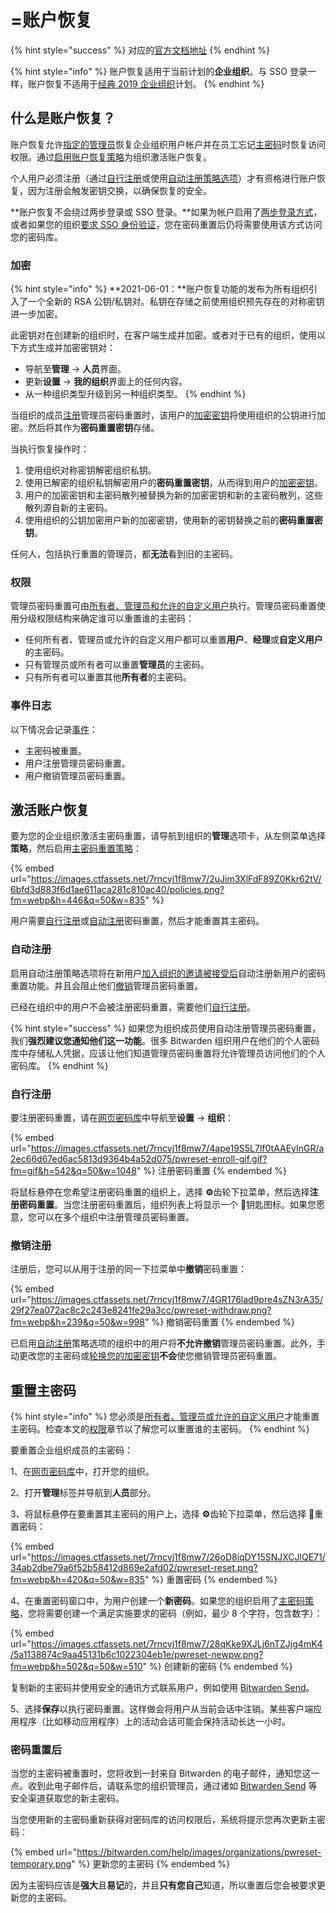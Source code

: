 # =账户恢复

{% hint style="success" %}
对应的[官方文档地址](https://bitwarden.com/help/account-recovery/)
{% endhint %}

{% hint style="info" %}
账户恢复适用于当前计划的**企业组织**。与 SSO 登录一样，账户恢复不适用于[经典 2019 企业组织](../plans-and-pricing/updates-to-bitwarden-plans-2019-2020.md)计划。
{% endhint %}

## 什么是账户恢复？ <a href="#what-is-account-recovery" id="what-is-account-recovery"></a>

账户恢复允许[指定的管理员](admin-password-reset.md#permissions)恢复企业组织用户帐户并在员工忘记[主密码](../your-vault/your-master-password.md)时恢复访问权限。通过[启用账户恢复策略](admin-password-reset.md#activate-account-recovery)为组织激活账户恢复。

个人用户必须注册（通过[自行注册](admin-password-reset.md#self-enroll-in-password-reset)或使用[自动注册策略选项](admin-password-reset.md#automatic-enrollment)）才有资格进行账户恢复，因为注册会触发密钥交换，以确保恢复的安全。

**账户恢复不会绕过两步登录或 SSO 登录。**如果为帐户启用了[两步登录方式](../two-step-login/two-step-login-methods.md)，或者如果您的组织[要求 SSO 身份验证](enterprise-policies.md#single-sign-on-authentication)，您在密码重置后仍将需要使用该方式访问您的密码库。

### 加密 <a href="#encryption" id="encryption"></a>

{% hint style="info" %}
**2021-06-01：**账户恢复功能的发布为所有组织引入了一个全新的 RSA 公钥/私钥对。私钥在存储之前使用组织预先存在的对称密钥进一步加密。

此密钥对在创建新的组织时，在客户端生成并加密。或者对于已有的组织，使用以下方式生成并加密密钥对：

* 导航至**管理** → **人员**界面。
* 更新**设置** → **我的组织**界面上的任何内容。
* 从一种组织类型升级到另一种组织类型。
{% endhint %}

当组织的成员[注册](admin-password-reset.md#automatic-enrollment)管理员密码重置时，该用户的[加密密钥](../security/account-encryption-key.md)将使用组织的公钥进行加密。然后将其作为**密码重置密钥**存储。

当执行恢复操作时：

1. 使用组织对称密钥解密组织私钥。
2. 使用已解密的组织私钥解密用户的**密码重置密钥**，从而得到用户的[加密密钥](../security/account-encryption-key.md)。
3. 用户的加密密钥和主密码散列被替换为新的加密密钥和新的主密码散列，这些散列源自新的主密码。
4. 使用组织的公钥加密用户新的加密密钥，使用新的密钥替换之前的**密码重置密钥**。

任何人，包括执行重置的管理员，都**无法**看到旧的主密码。

### 权限 <a href="#permissions" id="permissions"></a>

管理员密码重置可由[所有者、管理员和允许的自定义用户](../admin-console/user-management/member-roles-and-permissions.md)执行。管理员密码重置使用分级权限结构来确定谁可以重置谁的主密码：

* 任何所有者、管理员或允许的自定义用户都可以重置**用户**、**经理**或**自定义用户**的主密码。
* 只有管​​理员或所有者可以重置**管理员**的主密码。
* 只有所有者可以重置其他**所有者**的主密码。

### 事件日志 <a href="#event-logging" id="event-logging"></a>

以下情况会记录[事件](../admin-console/reporting/event-logs.md)：

* 主密码被重置。
* 用户注册管理员密码重置。
* 用户撤销管理员密码重置。

## 激活账户恢复 <a href="#activate-account-recovery" id="activate-account-recovery"></a>

要为您的企业组织激活主密码重置，请导航到组织的**管理**选项卡，从左侧菜单选择**策略**，然后启用[主密码重置策略](enterprise-policies.md#master-password-reset)：

{% embed url="https://images.ctfassets.net/7rncvj1f8mw7/2uJim3XlFdF89Z0Kkr62tV/6bfd3d883f6d1ae611aca281c810ac40/policies.png?fm=webp&h=446&q=50&w=835" %}

用户需要[自行注册](admin-password-reset.md#self-enroll-in-password-reset)或[自动注册](admin-password-reset.md#automatic-enrollment)密码重置，然后才能重置其主密码。

### 自动注册 <a href="#automatic-enrollment" id="automatic-enrollment"></a>

启用自动注册策略选项将在新用户[加入组织的邀请被接受后](user-management.md#accept)自动注册新用户的密码重置功能。并且会阻止他们[撤销](admin-password-reset.md#withdraw-enrollment)管理员密码重置。

已经在组织中的用户不会被注册密码重置，需要他们[自行注册](admin-password-reset.md#self-enroll-in-password-reset)。

{% hint style="success" %}
如果您为组织成员使用自动注册管理员密码重置，我们**强烈建议您通知他们这一功能**。很多 Bitwarden 组织用户在他们的个人密码库中存储私人凭据，应该让他们知道管理员密码重置将允许管理员访问他们的个人密码库。
{% endhint %}

### 自行注册 <a href="#self-enroll-in-password-reset" id="self-enroll-in-password-reset"></a>

要注册密码重置，请在[网页密码库](https://vault.bitwarden.com/)中导航至**设置** → **组织**：

{% embed url="https://images.ctfassets.net/7rncvj1f8mw7/4ape19S5L7lf0tAAEyInGR/a2ec66d67ed6ac5813d9364b4a52d075/pwreset-enroll-gif.gif?fm=gif&h=542&q=50&w=1048" %}
注册密码重置
{% endembed %}

将鼠标悬停在您希望注册密码重置的组织上，选择 **⚙️**齿轮下拉菜单，然后选择**注册密码重置**。当您注册密码重置后，组织列表上将显示一个 🔑钥匙图标。如果您愿意，您可以在多个组织中注册管理员密码重置。

### 撤销注册 <a href="#withdraw-enrollment" id="withdraw-enrollment"></a>

注册后，您可以从用于注册的同一下拉菜单中**撤销**密码重置：

{% embed url="https://images.ctfassets.net/7rncvj1f8mw7/4GR176lad9pre4sZN3rA35/29f27ea072ac8c2c243e8241fe29a3cc/pwreset-withdraw.png?fm=webp&h=239&q=50&w=998" %}
撤销密码重置
{% endembed %}

已启用[自动注册](admin-password-reset.md#automatic-enrollment)策略选项的组织中的用户将**不允许撤销**管理员密码重置。此外，手动更改您的主密码或[轮换您的加密密钥](../security/account-encryption-key.md)**不会**使您撤销管理员密码重置。

## 重置主密码 <a href="#reset-a-master-password" id="reset-a-master-password"></a>

{% hint style="info" %}
您必须是[所有者、管理员或允许的自定义用户](admin-password-reset.md#permissions)才能重置主密码。检查本文的[权限](admin-password-reset.md#permissions)章节以了解您可以重置谁的主密码。
{% endhint %}

要重置企业组织成员的主密码：

1、在[网页密码库](https://vault.bitwarden.com/)中，打开您的组织。

2、打开**管理**标签并导航到**人员**部分。

3、将鼠标悬停在要重置其主密码的用户上，选择 **⚙️**齿轮下拉菜单，然后选择 🔑重置密码：

{% embed url="https://images.ctfassets.net/7rncvj1f8mw7/26oD8iqDY15SNJXCJlQE71/34ab2dbe79a6f52b58412d869e2afd02/pwreset-reset.png?fm=webp&h=420&q=50&w=835" %}
重置密码
{% endembed %}

4、在重置密码窗口中，为用户创建一个**新密码**。如果您的组织启用了[主密码策略](enterprise-policies.md#master-password)，您将需要创建一个满足实施要求的密码（例如，最少 8 个字符，包含数字）：

{% embed url="https://images.ctfassets.net/7rncvj1f8mw7/28qKke9XJLj6nTZJjg4mK4/5a1138874c9aa45131b6c1022304eb1e/pwreset-newpw.png?fm=webp&h=502&q=50&w=510" %}
创建新的密码
{% endembed %}

复制新的主密码并使用安全的通讯方式联系用户，例如使用 [Bitwarden Send](../bitwarden-send/create-a-send.md)。

5、选择**保存**以执行密码重置。这样做会将用户从当前会话中注销。某些客户端应用程序（比如移动应用程序）上的活动会话可能会保持活动长达一小时。

### 密码重置后 <a href="#after-a-password-reset" id="after-a-password-reset"></a>

当您的主密码被重置时，您将收到一封来自 Bitwarden 的电子邮件，通知您这一点。收到此电子邮件后，请联系您的组织管理员，通过诸如 [Bitwarden Send](../bitwarden-send/create-a-send.md) 等安全渠道获取您的新主密码。

当您使用新的主密码重新获得对密码库的访问权限后，系统将提示您再次更新主密码：

{% embed url="https://bitwarden.com/help/images/organizations/pwreset-temporary.png" %}
更新您的主密码
{% endembed %}

因为主密码应该是**强大**且**易记**的，并且**只有您自己**知道，所以重置后您会被要求更新您的主密码。

